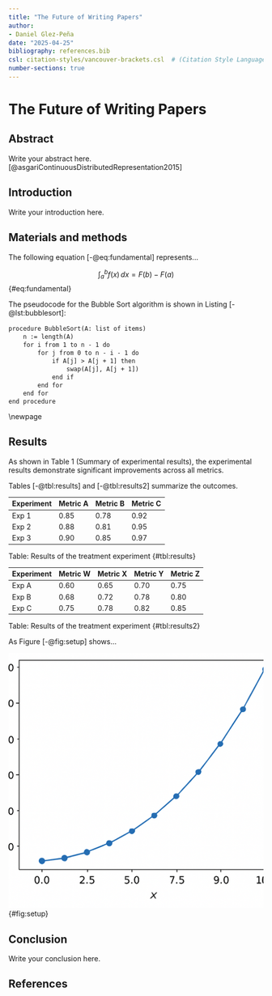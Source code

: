 ```yaml
---
title: "The Future of Writing Papers"
author:
- Daniel Glez-Peña
date: "2025-04-25"
bibliography: references.bib
csl: citation-styles/vancouver-brackets.csl  # (Citation Style Language file for formatting)
number-sections: true
---
```

# The Future of Writing Papers

## Abstract

Write your abstract here. [@asgariContinuousDistributedRepresentation2015]

## Introduction

Write your introduction here.



## Materials and methods

The following equation [-@eq:fundamental] represents...

$$
\int_{a}^{b} f(x) \, dx = F(b) - F(a)
$$ {#eq:fundamental}

The pseudocode for the Bubble Sort algorithm is shown in Listing [-@lst:bubblesort]:

```plaintext {#lst:bubblesort caption="Pseudo code of bubble sort"}
procedure BubbleSort(A: list of items)
    n := length(A)
    for i from 1 to n - 1 do
        for j from 0 to n - i - 1 do
            if A[j] > A[j + 1] then
                swap(A[j], A[j + 1])
            end if
        end for
    end for
end procedure
```

\newpage
## Results

As shown in Table 1 (Summary of experimental results), the experimental results demonstrate significant improvements across all metrics.

Tables [-@tbl:results] and [-@tbl:results2] summarize the outcomes.



| Experiment | Metric A | Metric B | Metric C |
|------------|----------|----------|----------|
| Exp 1      | 0.85     | 0.78     | 0.92     |
| Exp 2      | 0.88     | 0.81     | 0.95     |
| Exp 3      | 0.90     | 0.85     | 0.97     |
Table: Results of the treatment experiment {#tbl:results}


| Experiment | Metric W | Metric X | Metric Y | Metric Z |
|------------|----------|----------|----------|----------|
| Exp A      | 0.60     | 0.65     | 0.70     | 0.75     |
| Exp B      | 0.68     | 0.72     | 0.78     | 0.80     |
| Exp C      | 0.75     | 0.78     | 0.82     | 0.85     |
Table: Results of the treatment experiment {#tbl:results2}

As Figure [-@fig:setup] shows...

![Experimental setup and results visualization.](figures/figure1.png){#fig:setup}


## Conclusion

Write your conclusion here.

## References
<!-- pandoc will place the references at the end of the paper -->
